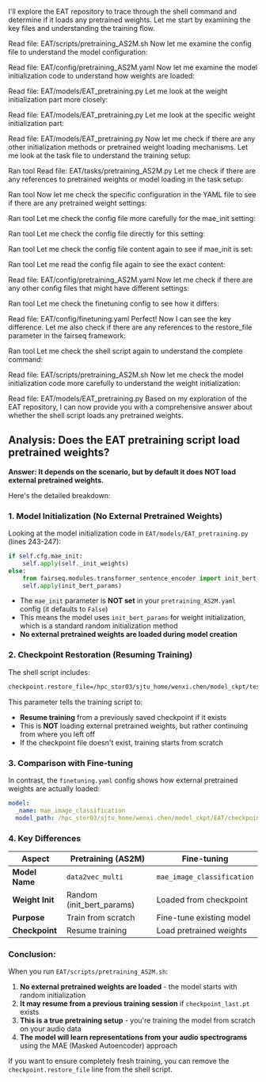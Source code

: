 I'll explore the EAT repository to trace through the shell command and determine if it loads any pretrained weights. Let me start by examining the key files and understanding the training flow.

Read file: EAT/scripts/pretraining_AS2M.sh
Now let me examine the config file to understand the model configuration:

Read file: EAT/config/pretraining_AS2M.yaml
Now let me examine the model initialization code to understand how weights are loaded:

Read file: EAT/models/EAT_pretraining.py
Let me look at the weight initialization part more closely:

Read file: EAT/models/EAT_pretraining.py
Let me look at the specific weight initialization part:

Read file: EAT/models/EAT_pretraining.py
Now let me check if there are any other initialization methods or pretrained weight loading mechanisms. Let me look at the task file to understand the training setup:

Ran tool
Read file: EAT/tasks/pretraining_AS2M.py
Let me check if there are any references to pretrained weights or model loading in the task setup:

Ran tool
Now let me check the specific configuration in the YAML file to see if there are any pretrained weight settings:

Ran tool
Let me check the config file more carefully for the mae_init setting:

Ran tool
Let me check the config file directly for this setting:

Ran tool
Let me check the config file content again to see if mae_init is set:

Ran tool
Let me read the config file again to see the exact content:

Read file: EAT/config/pretraining_AS2M.yaml
Now let me check if there are any other config files that might have different settings:

Ran tool
Let me check the finetuning config to see how it differs:

Read file: EAT/config/finetuning.yaml
Perfect! Now I can see the key difference. Let me also check if there are any references to the restore_file parameter in the fairseq framework:

Ran tool
Let me check the shell script again to understand the complete command:

Read file: EAT/scripts/pretraining_AS2M.sh
Now let me check the model initialization code more carefully to understand the weight initialization:

Read file: EAT/models/EAT_pretraining.py
Based on my exploration of the EAT repository, I can now provide you with a comprehensive answer about whether the shell script loads any pretrained weights.

## Analysis: Does the EAT pretraining script load pretrained weights?

**Answer: It depends on the scenario, but by default it does NOT load external pretrained weights.**

Here's the detailed breakdown:

### 1. **Model Initialization (No External Pretrained Weights)**
Looking at the model initialization code in `EAT/models/EAT_pretraining.py` (lines 243-247):

```python
if self.cfg.mae_init:
    self.apply(self._init_weights)
else:
    from fairseq.modules.transformer_sentence_encoder import init_bert_params
    self.apply(init_bert_params)
```

- The `mae_init` parameter is **NOT set** in your `pretraining_AS2M.yaml` config (it defaults to `False`)
- This means the model uses `init_bert_params` for weight initialization, which is a standard random initialization method
- **No external pretrained weights are loaded during model creation**

### 2. **Checkpoint Restoration (Resuming Training)**
The shell script includes:
```bash
checkpoint.restore_file=/hpc_stor03/sjtu_home/wenxi.chen/model_ckpt/test/checkpoint_last.pt
```

This parameter tells the training script to:
- **Resume training** from a previously saved checkpoint if it exists
- This is **NOT** loading external pretrained weights, but rather continuing from where you left off
- If the checkpoint file doesn't exist, training starts from scratch

### 3. **Comparison with Fine-tuning**
In contrast, the `finetuning.yaml` config shows how external pretrained weights are actually loaded:
```yaml
model:
  _name: mae_image_classification
  model_path: /hpc_stor03/sjtu_home/wenxi.chen/model_ckpt/EAT/checkpoint10.pt
```

### 4. **Key Differences**

| Aspect | Pretraining (AS2M) | Fine-tuning |
|--------|-------------------|-------------|
| **Model Name** | `data2vec_multi` | `mae_image_classification` |
| **Weight Init** | Random (init_bert_params) | Loaded from checkpoint |
| **Purpose** | Train from scratch | Fine-tune existing model |
| **Checkpoint** | Resume training | Load pretrained weights |

### **Conclusion:**
When you run `EAT/scripts/pretraining_AS2M.sh`:

1. **No external pretrained weights are loaded** - the model starts with random initialization
2. **It may resume from a previous training session** if `checkpoint_last.pt` exists
3. **This is a true pretraining setup** - you're training the model from scratch on your audio data
4. **The model will learn representations from your audio spectrograms** using the MAE (Masked Autoencoder) approach

If you want to ensure completely fresh training, you can remove the `checkpoint.restore_file` line from the shell script.